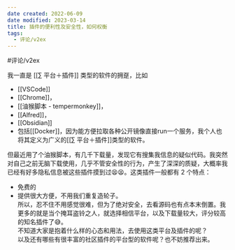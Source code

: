 ```yaml
---
date created: 2022-06-09
date modified: 2023-03-14
title: 插件的便利性及安全性，如何权衡
tags:
  - 评论/v2ex
---
```


#评论/v2ex

我一直是 [[∑ 平台＋插件]] 类型的软件的拥趸，比如

- [[VSCode]]
- [[Chrome]]，
- [[油猴脚本 - tempermonkey]]，
- [[Alfred]]，
- [[Obsidian]]
- 包括[[Docker]]，因为能方便拉取各种公开镜像直接run一个服务，我个人也将其定义为广义的[[∑ 平台＋插件]]类型的软件。

但最近用了个油猴脚本，有几千下载量，发现它有搜集我信息的疑似代码。我突然对自己之前无脑下载使用，几乎不管安全性的行为，产生了深深的质疑，大概率我已经有好多隐私信息被这些插件摸到过😫😫。这类插件一般都有 2 个特点：

- 免费的
- 提供很大方便，不用我们重复造轮子。  
所以，忍不住不用感觉很难，但为了绝对安全，去看源码也有点本末倒置。我更多的就是当个掩耳盗铃之人，就选择相信平台，以及下载量较大，评分较高的知名插件了😅。  
不知道大家是抱着什么样的心态和用法，去使用这类平台及插件的呢？  
以及还有哪些有很丰富的社区插件的平台型的软件呢？也不妨推荐出来。
